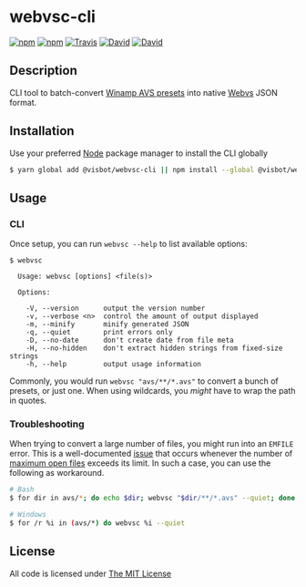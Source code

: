 # webvsc-cli

[![npm](https://img.shields.io/npm/l/@visbot/webvsc-cli.svg?style=flat-square)](https://www.npmjs.com/package/@visbot/webvsc-cli)
[![npm](https://img.shields.io/npm/v/@visbot/webvsc-cli.svg?style=flat-square)](https://www.npmjs.com/package/@visbot/webvsc-cli)
[![Travis](https://img.shields.io/travis/idleberg/webvsc-cli.svg?style=flat-square)](https://travis-ci.org/idleberg/webvsc-cli)
[![David](https://img.shields.io/david/idleberg/webvsc-cli.svg?style=flat-square)](https://david-dm.org/idleberg/webvsc-cli)
[![David](https://img.shields.io/david/dev/idleberg/webvsc-cli.svg?style=flat-square)](https://david-dm.org/idleberg/webvsc-cli?type=dev)

## Description

CLI tool to batch-convert [Winamp AVS presets](https://www.wikiwand.com/en/Advanced_Visualization_Studio) into native [Webvs](https://github.com/azeem/webvs) JSON format.

## Installation

Use your preferred [Node](https://nodejs.org) package manager to install the CLI globally

```sh
$ yarn global add @visbot/webvsc-cli || npm install --global @visbot/webvsc-cli
```

## Usage

### CLI

Once setup, you can run `webvsc --help` to list available options:

```
$ webvsc

  Usage: webvsc [options] <file(s)>

  Options:

    -V, --version      output the version number
    -v, --verbose <n>  control the amount of output displayed
    -m, --minify       minify generated JSON
    -q, --quiet        print errors only
    -D, --no-date      don't create date from file meta
    -H, --no-hidden    don't extract hidden strings from fixed-size strings
    -h, --help         output usage information
```

Commonly, you would run `webvsc "avs/**/*.avs"` to convert a bunch of presets, or just one. When using wildcards, you *might* have to wrap the path in quotes.

### Troubleshooting

When trying to convert a large number of files, you might run into an `EMFILE` error. This is a well-documented [issue](https://github.com/nodejs/node/issues/1941) that occurs whenever the number of [maximum open files](http://blog.izs.me/post/56827866110/wtf-is-emfile-and-why-does-it-happen-to-me) exceeds its limit. In such a case, you can use the following as workaround.

```sh
# Bash
$ for dir in avs/*; do echo $dir; webvsc "$dir/**/*.avs" --quiet; done

# Windows
$ for /r %i in (avs/*) do webvsc %i --quiet
```

## License

All code is licensed under [The MIT License](http://opensource.org/licenses/MIT)
